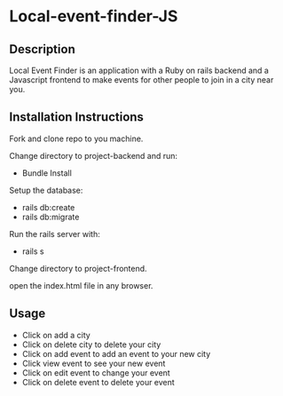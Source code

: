 # Local-event-finder-JS

## Description

Local Event Finder is an application with a Ruby on rails backend and a Javascript frontend to make events for other people to join in a city near you.

## Installation Instructions

Fork and clone repo to you machine.

Change directory to project-backend and run:

* Bundle Install

Setup the database:

* rails db:create
* rails db:migrate

Run the rails server with:

* rails s

Change directory to project-frontend.

open the index.html file in any browser.

## Usage

* Click on add a city
* Click on delete city to delete your city
* Click on add event to add an event to your new city
* Click view event to see your new event
* Click on edit event to change your event 
* Click on delete event to delete your event